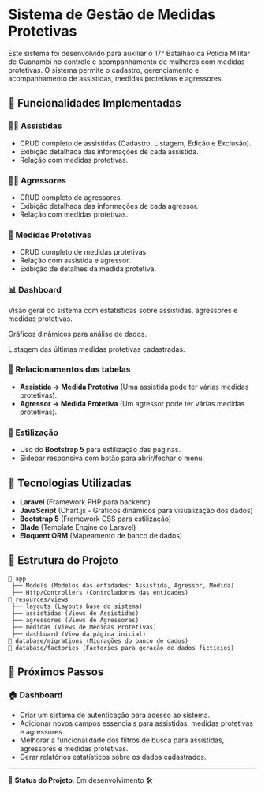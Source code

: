 # Sistema de Gestão de Medidas Protetivas

Este sistema foi desenvolvido para auxiliar o 17° Batalhão da Polícia Militar de Guanambi no controle e acompanhamento de mulheres com medidas protetivas. O sistema permite o cadastro, gerenciamento e acompanhamento de assistidas, medidas protetivas e agressores.

## 📌 Funcionalidades Implementadas
### 👩‍🦰 Assistidas
- CRUD completo de assistidas (Cadastro, Listagem, Edição e Exclusão).
- Exibição detalhada das informações de cada assistida.
- Relação com medidas protetivas.

### 👨‍⚖️ Agressores
- CRUD completo de agressores.
- Exibição detalhada das informações de cada agressor.
- Relação com medidas protetivas.

### 📜 Medidas Protetivas
- CRUD completo de medidas protetivas.
- Relação com assistida e agressor.
- Exibição de detalhes da medida protetiva.

### 📊 Dashboard

Visão geral do sistema com estatísticas sobre assistidas, agressores e medidas protetivas.

Gráficos dinâmicos para análise de dados.

Listagem das últimas medidas protetivas cadastradas.
### 🔄 Relacionamentos das tabelas
- **Assistida → Medida Protetiva** (Uma assistida pode ter várias medidas protetivas).
- **Agressor → Medida Protetiva** (Um agressor pode ter várias medidas protetivas).

### 🎨 Estilização
- Uso do **Bootstrap 5** para estilização das páginas.
- Sidebar responsiva com botão para abrir/fechar o menu.

## 🚀 Tecnologias Utilizadas
- **Laravel** (Framework PHP para backend)
- **JavaScript**  (Chart.js - Gráficos dinâmicos para visualização dos dados)
- **Bootstrap 5** (Framework CSS para estilização)
- **Blade** (Template Engine do Laravel)
- **Eloquent ORM** (Mapeamento de banco de dados)

## 📂 Estrutura do Projeto
```
📁 app
 ├── Models (Modelos das entidades: Assistida, Agressor, Medida)
 ├── Http/Controllers (Controladores das entidades)
📁 resources/views
 ├── layouts (Layouts base do sistema)
 ├── assistidas (Views de Assistidas)
 ├── agressores (Views de Agressores)
 ├── medidas (Views de Medidas Protetivas)
 ├── dashboard (View da página inicial)
📁 database/migrations (Migrações do banco de dados)
📁 database/factories (Factories para geração de dados fictícios)
```

## 📌 Próximos Passos
### 🏠 Dashboard
- Criar um sistema de autenticação para acesso ao sistema.
- Adicionar novos campos essenciais para assistidas, medidas protetivas e agressores.
- Melhorar a funcionalidade dos filtros de busca para assistidas, agressores e medidas protetivas.
- Gerar relatórios estatísticos sobre os dados cadastrados.

---
📌 **Status do Projeto**: Em desenvolvimento 🛠️

